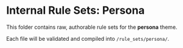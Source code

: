# Internal Rule Sets: Persona

This folder contains raw, authorable rule sets for the **persona** theme.

Each file will be validated and compiled into `/rule_sets/persona/`.
